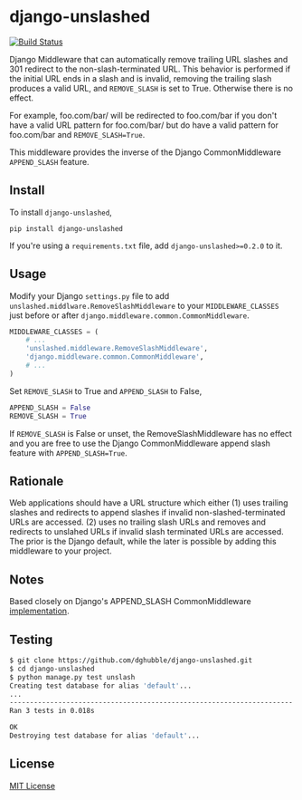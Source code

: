 # django-unslashed

[![Build Status](https://travis-ci.org/dghubble/servlib.png)](https://travis-ci.org/dghubble/django-unslashed)

Django Middleware that can automatically remove trailing URL slashes and 301 
redirect to the non-slash-terminated URL. This behavior is performed if the
initial URL ends in a slash and is invalid, removing the trailing slash
produces a valid URL, and `REMOVE_SLASH` is set to True. Otherwise there is
no effect.

For example, foo.com/bar/ will be redirected to foo.com/bar if you don't
have a valid URL pattern for foo.com/bar/ but do have a valid pattern for
foo.com/bar and `REMOVE_SLASH=True`.

This middleware provides the inverse of the Django CommonMiddleware 
`APPEND_SLASH` feature.


## Install

To install `django-unslashed`,

```
pip install django-unslashed
```

If you're using a `requirements.txt` file, add `django-unslashed>=0.2.0` to it.


## Usage

Modify your Django `settings.py` file to add `unslashed.middlware.RemoveSlashMiddleware`
to your `MIDDLEWARE_CLASSES` just before or after `django.middleware.common.CommonMiddleware`.

```python
MIDDLEWARE_CLASSES = (
    # ...
    'unslashed.middleware.RemoveSlashMiddleware',
    'django.middleware.common.CommonMiddleware',
    # ...
)
```

Set `REMOVE_SLASH` to True and `APPEND_SLASH` to False,

```python
APPEND_SLASH = False
REMOVE_SLASH = True
```

If `REMOVE_SLASH` is False or unset, the RemoveSlashMiddleware has no effect and you are free to use the Django CommonMiddleware append slash feature with `APPEND_SLASH=True`.


## Rationale

Web applications should have a URL structure which either (1) uses trailing
slashes and redirects to append slashes if invalid non-slashed-terminated URLs are accessed.
(2) uses no trailing slash URLs and removes and redirects to unslahed URLs if
invalid slash terminated URLs are accessed. The prior is the Django default, 
while the later is possible by adding this middleware to your project.


## Notes

Based closely on Django's APPEND_SLASH CommonMiddleware [implementation](https://github.com/django/django/blob/master/django/middleware/common.py).


## Testing

```bash
$ git clone https://github.com/dghubble/django-unslashed.git
$ cd django-unslashed
$ python manage.py test unslash
Creating test database for alias 'default'...
...
----------------------------------------------------------------------
Ran 3 tests in 0.018s

OK
Destroying test database for alias 'default'...
```


## License

[MIT License](LICENSE)
    